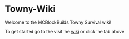 # Towny-Wiki

Welcome to the MCBlockBuilds Towny Survival wiki!

To get started go to the visit the [wiki](https://github.com/MCBlockBuilds/Towny-Wiki/wiki) or click the tab above
